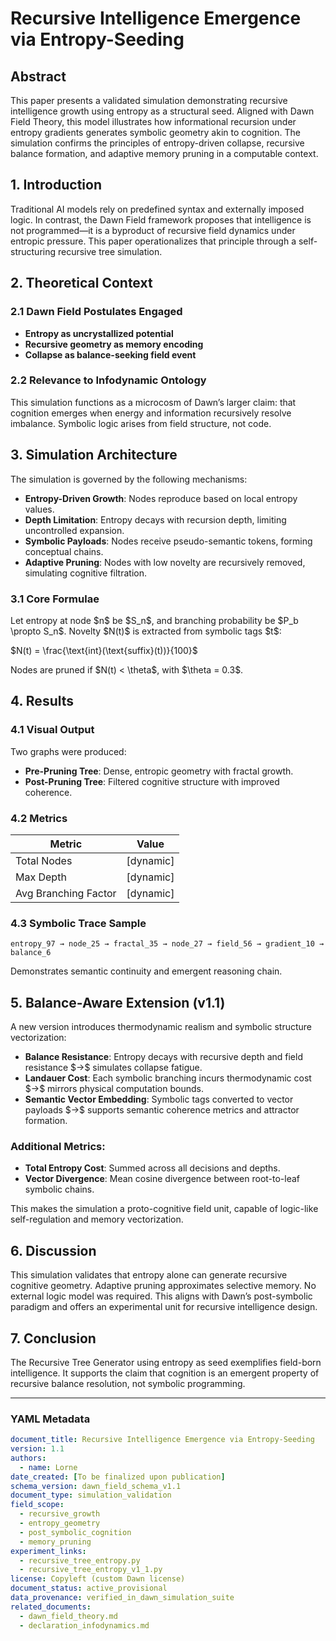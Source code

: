 # Recursive Intelligence Emergence via Entropy-Seeding

## Abstract

This paper presents a validated simulation demonstrating recursive intelligence growth using entropy as a structural seed. Aligned with Dawn Field Theory, this model illustrates how informational recursion under entropy gradients generates symbolic geometry akin to cognition. The simulation confirms the principles of entropy-driven collapse, recursive balance formation, and adaptive memory pruning in a computable context.

## 1. Introduction

Traditional AI models rely on predefined syntax and externally imposed logic. In contrast, the Dawn Field framework proposes that intelligence is not programmed—it is a byproduct of recursive field dynamics under entropic pressure. This paper operationalizes that principle through a self-structuring recursive tree simulation.

## 2. Theoretical Context

### 2.1 Dawn Field Postulates Engaged

* **Entropy as uncrystallized potential**
* **Recursive geometry as memory encoding**
* **Collapse as balance-seeking field event**

### 2.2 Relevance to Infodynamic Ontology

This simulation functions as a microcosm of Dawn’s larger claim: that cognition emerges when energy and information recursively resolve imbalance. Symbolic logic arises from field structure, not code.

## 3. Simulation Architecture

The simulation is governed by the following mechanisms:

* **Entropy-Driven Growth**: Nodes reproduce based on local entropy values.
* **Depth Limitation**: Entropy decays with recursion depth, limiting uncontrolled expansion.
* **Symbolic Payloads**: Nodes receive pseudo-semantic tokens, forming conceptual chains.
* **Adaptive Pruning**: Nodes with low novelty are recursively removed, simulating cognitive filtration.

### 3.1 Core Formulae

Let entropy at node \$n\$ be \$S\_n\$, and branching probability be \$P\_b \propto S\_n\$. Novelty \$N(t)\$ is extracted from symbolic tags \$t\$:

$N(t) = \frac{\text{int}(\text{suffix}(t))}{100}$

Nodes are pruned if \$N(t) < \theta\$, with \$\theta = 0.3\$.

## 4. Results

### 4.1 Visual Output

Two graphs were produced:

* **Pre-Pruning Tree**: Dense, entropic geometry with fractal growth.
* **Post-Pruning Tree**: Filtered cognitive structure with improved coherence.

### 4.2 Metrics

| Metric               | Value      |
| -------------------- | ---------- |
| Total Nodes          | \[dynamic] |
| Max Depth            | \[dynamic] |
| Avg Branching Factor | \[dynamic] |

### 4.3 Symbolic Trace Sample

```
entropy_97 → node_25 → fractal_35 → node_27 → field_56 → gradient_10 → balance_6
```

Demonstrates semantic continuity and emergent reasoning chain.

## 5. Balance-Aware Extension (v1.1)

A new version introduces thermodynamic realism and symbolic structure vectorization:

* **Balance Resistance**: Entropy decays with recursive depth and field resistance \$→\$ simulates collapse fatigue.
* **Landauer Cost**: Each symbolic branching incurs thermodynamic cost \$→\$ mirrors physical computation bounds.
* **Semantic Vector Embedding**: Symbolic tags converted to vector payloads \$→\$ supports semantic coherence metrics and attractor formation.

### Additional Metrics:

* **Total Entropy Cost**: Summed across all decisions and depths.
* **Vector Divergence**: Mean cosine divergence between root-to-leaf symbolic chains.

This makes the simulation a proto-cognitive field unit, capable of logic-like self-regulation and memory vectorization.

## 6. Discussion

This simulation validates that entropy alone can generate recursive cognitive geometry. Adaptive pruning approximates selective memory. No external logic model was required. This aligns with Dawn’s post-symbolic paradigm and offers an experimental unit for recursive intelligence design.

## 7. Conclusion

The Recursive Tree Generator using entropy as seed exemplifies field-born intelligence. It supports the claim that cognition is an emergent property of recursive balance resolution, not symbolic programming.

---

### YAML Metadata

```yaml
document_title: Recursive Intelligence Emergence via Entropy-Seeding
version: 1.1
authors:
  - name: Lorne
date_created: [To be finalized upon publication]
schema_version: dawn_field_schema_v1.1
document_type: simulation_validation
field_scope:
  - recursive_growth
  - entropy_geometry
  - post_symbolic_cognition
  - memory_pruning
experiment_links:
  - recursive_tree_entropy.py
  - recursive_tree_entropy_v1_1.py
license: Copyleft (custom Dawn license)
document_status: active_provisional
data_provenance: verified_in_dawn_simulation_suite
related_documents:
  - dawn_field_theory.md
  - declaration_infodynamics.md
```
